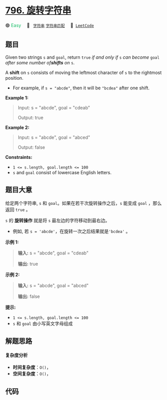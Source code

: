 # [796. 旋转字符串](https://leetcode.com/problems/rotate-string)

🟢 <font color=#15bd66>Easy</font>&emsp; 🔖&ensp; [`字符串`](/tag/string.md) [`字符串匹配`](/tag/string-matching.md)&emsp; 🔗&ensp;[`LeetCode`](https://leetcode.com/problems/rotate-string)

## 题目

Given two strings `s` and `goal`, return `true` _if and only if_ `s` _can
become_ `goal` _after some number of**shifts** on_ `s`.

A **shift** on `s` consists of moving the leftmost character of `s` to the
rightmost position.

  * For example, if `s = "abcde"`, then it will be `"bcdea"` after one shift.



**Example 1:**

> Input: s = "abcde", goal = "cdeab"
> 
> Output: true

**Example 2:**

> Input: s = "abcde", goal = "abced"
> 
> Output: false

**Constraints:**

  * `1 <= s.length, goal.length <= 100`
  * `s` and `goal` consist of lowercase English letters.


## 题目大意

给定两个字符串, `s` 和 `goal`。如果在若干次旋转操作之后，`s` 能变成 `goal` ，那么返回 `true` 。

`s` 的 **旋转操作** 就是将 `s` 最左边的字符移动到最右边。

  * 例如, 若 `s = 'abcde'`，在旋转一次之后结果就是`'bcdea'` 。



**示例 1:**

> 
> 
> 
> 
> 
> **输入:** s = "abcde", goal = "cdeab"
> 
> **输出:** true
> 
> 

**示例 2:**

> 
> 
> 
> 
> 
> **输入:** s = "abcde", goal = "abced"
> 
> **输出:** false
> 
> 



**提示:**

  * `1 <= s.length, goal.length <= 100`
  * `s` 和 `goal` 由小写英文字母组成


## 解题思路

#### 复杂度分析

- **时间复杂度**：`O()`，
- **空间复杂度**：`O()`，

## 代码

```javascript

```